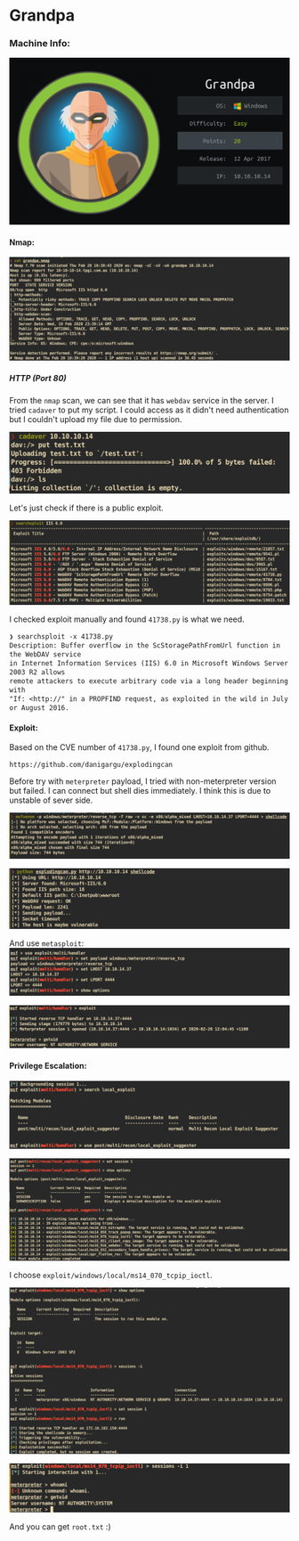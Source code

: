 # Grandpa

### Machine Info:
![](screenshots/machine_info.png)


#### Nmap:
![](screenshots/nmap.png)



##### HTTP (Port 80)

From the `nmap` scan, we can see that it has `webdav` service in the server. I tried `cadaver` to put my script. I could access as it didn't need authentication but I couldn't upload my file due to permission.

![](screenshots/cadaver.png)

Let's just check if there is a public exploit.

![](screenshots/searchsploit.png)

I checked exploit manually and found `41738.py` is what we need.

```
❯ searchsploit -x 41738.py
Description: Buffer overflow in the ScStoragePathFromUrl function in the WebDAV service
in Internet Information Services (IIS) 6.0 in Microsoft Windows Server 2003 R2 allows
remote attackers to execute arbitrary code via a long header beginning with
"If: <http://" in a PROPFIND request, as exploited in the wild in July or August 2016.
```


#### Exploit:
Based on the CVE number of `41738.py`, I found one exploit from github.
```
https://github.com/danigargu/explodingcan
```

Before try with `meterpreter` payload, I tried with non-meterpreter version but failed. I can connect but shell dies immediately. I think this is due to unstable of sever side.

![](screenshots/shellcode.png)

![](screenshots/python.png)

And use `metasploit`:
![](screenshots/metasploit.png)

![](screenshots/meterpreter.png)


#### Privilege Escalation:

![](screenshots/local_suggester.png)

![](screenshots/local_suggester_result.png)


I choose `exploit/windows/local/ms14_070_tcpip_ioctl`.

![](screenshots/pe.png)

![](screenshots/system.png)

And you can get `root.txt` :)
